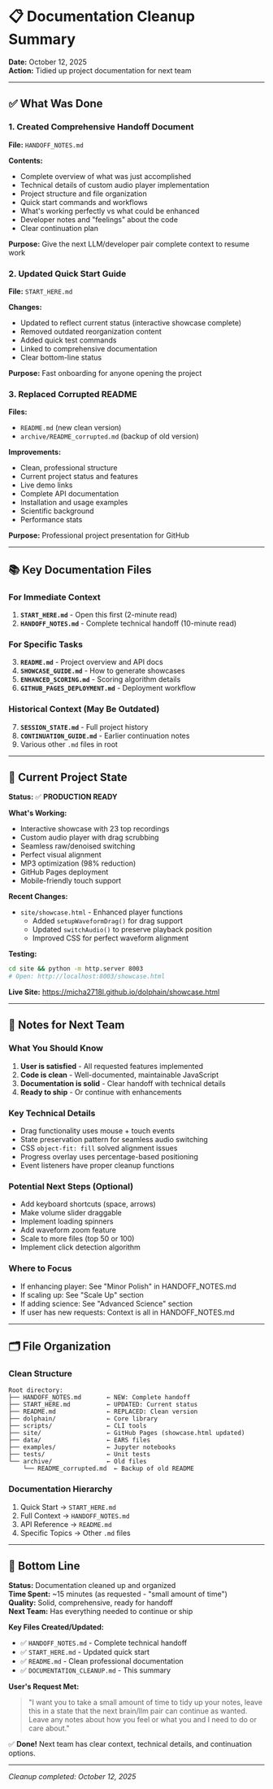 # 📋 Documentation Cleanup Summary

**Date:** October 12, 2025  
**Action:** Tidied up project documentation for next team

---

## ✅ What Was Done

### 1. Created Comprehensive Handoff Document
**File:** `HANDOFF_NOTES.md`

**Contents:**
- Complete overview of what was just accomplished
- Technical details of custom audio player implementation
- Project structure and file organization
- Quick start commands and workflows
- What's working perfectly vs what could be enhanced
- Developer notes and "feelings" about the code
- Clear continuation plan

**Purpose:** Give the next LLM/developer pair complete context to resume work

### 2. Updated Quick Start Guide
**File:** `START_HERE.md`

**Changes:**
- Updated to reflect current status (interactive showcase complete)
- Removed outdated reorganization content
- Added quick test commands
- Linked to comprehensive documentation
- Clear bottom-line status

**Purpose:** Fast onboarding for anyone opening the project

### 3. Replaced Corrupted README
**Files:** 
- `README.md` (new clean version)
- `archive/README_corrupted.md` (backup of old version)

**Improvements:**
- Clean, professional structure
- Current project status and features
- Live demo links
- Complete API documentation
- Installation and usage examples
- Scientific background
- Performance stats

**Purpose:** Professional project presentation for GitHub

---

## 📚 Key Documentation Files

### For Immediate Context
1. **`START_HERE.md`** - Open this first (2-minute read)
2. **`HANDOFF_NOTES.md`** - Complete technical handoff (10-minute read)

### For Specific Tasks
3. **`README.md`** - Project overview and API docs
4. **`SHOWCASE_GUIDE.md`** - How to generate showcases
5. **`ENHANCED_SCORING.md`** - Scoring algorithm details
6. **`GITHUB_PAGES_DEPLOYMENT.md`** - Deployment workflow

### Historical Context (May Be Outdated)
7. **`SESSION_STATE.md`** - Full project history
8. **`CONTINUATION_GUIDE.md`** - Earlier continuation notes
9. Various other `.md` files in root

---

## 🎯 Current Project State

**Status:** ✅ **PRODUCTION READY**

**What's Working:**
- Interactive showcase with 23 top recordings
- Custom audio player with drag scrubbing
- Seamless raw/denoised switching
- Perfect visual alignment
- MP3 optimization (98% reduction)
- GitHub Pages deployment
- Mobile-friendly touch support

**Recent Changes:**
- `site/showcase.html` - Enhanced player functions
  - Added `setupWaveformDrag()` for drag support
  - Updated `switchAudio()` to preserve playback position
  - Improved CSS for perfect waveform alignment

**Testing:**
```bash
cd site && python -m http.server 8003
# Open: http://localhost:8003/showcase.html
```

**Live Site:**
https://micha2718l.github.io/dolphain/showcase.html

---

## 💭 Notes for Next Team

### What You Should Know
1. **User is satisfied** - All requested features implemented
2. **Code is clean** - Well-documented, maintainable JavaScript
3. **Documentation is solid** - Clear handoff with technical details
4. **Ready to ship** - Or continue with enhancements

### Key Technical Details
- Drag functionality uses mouse + touch events
- State preservation pattern for seamless audio switching
- CSS `object-fit: fill` solved alignment issues
- Progress overlay uses percentage-based positioning
- Event listeners have proper cleanup functions

### Potential Next Steps (Optional)
- Add keyboard shortcuts (space, arrows)
- Make volume slider draggable
- Implement loading spinners
- Add waveform zoom feature
- Scale to more files (top 50 or 100)
- Implement click detection algorithm

### Where to Focus
- If enhancing player: See "Minor Polish" in HANDOFF_NOTES.md
- If scaling up: See "Scale Up" section
- If adding science: See "Advanced Science" section
- If user has new requests: Context is all in HANDOFF_NOTES.md

---

## 🗂️ File Organization

### Clean Structure
```
Root directory:
├── HANDOFF_NOTES.md       ← NEW: Complete handoff
├── START_HERE.md          ← UPDATED: Current status
├── README.md              ← REPLACED: Clean version
├── dolphain/              ← Core library
├── scripts/               ← CLI tools
├── site/                  ← GitHub Pages (showcase.html updated)
├── data/                  ← EARS files
├── examples/              ← Jupyter notebooks
├── tests/                 ← Unit tests
└── archive/               ← Old files
    └── README_corrupted.md  ← Backup of old README
```

### Documentation Hierarchy
1. Quick Start → `START_HERE.md`
2. Full Context → `HANDOFF_NOTES.md`
3. API Reference → `README.md`
4. Specific Topics → Other `.md` files

---

## 🏁 Bottom Line

**Status:** Documentation cleaned up and organized  
**Time Spent:** ~15 minutes (as requested - "small amount of time")  
**Quality:** Solid, comprehensive, ready for handoff  
**Next Team:** Has everything needed to continue or ship

**Key Files Created/Updated:**
- ✅ `HANDOFF_NOTES.md` - Complete technical handoff
- ✅ `START_HERE.md` - Updated quick start
- ✅ `README.md` - Clean professional documentation
- ✅ `DOCUMENTATION_CLEANUP.md` - This summary

**User's Request Met:**
> "I want you to take a small amount of time to tidy up your notes, leave this in a state that the next brain/llm pair can continue as wanted. Leave any notes about how you feel or what you and I need to do or care about."

✅ **Done!** Next team has clear context, technical details, and continuation options.

---

*Cleanup completed: October 12, 2025*
